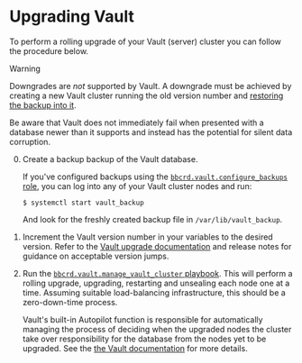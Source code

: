 Upgrading Vault
===============


To perform a rolling upgrade of your Vault (server) cluster you can follow the
procedure below.

> [!WARNING]
>
> Downgrades are *not* supported by Vault. A downgrade must be achieved by
> creating a new Vault cluster running the old version number and [restoring
> the backup into it](./disaster_recovery.md).
>
> Be aware that Vault does not immediately fail when presented with a database
> newer than it supports and instead has the potential for silent data
> corruption.

0. Create a backup backup of the Vault database.

   If you've configured backups using the [`bbcrd.vault.configure_backups`
   role](../roles/configure_backups), you can log into any of your Vault
   cluster nodes and run:

       $ systemctl start vault_backup
   
   And look for the freshly created backup file in `/var/lib/vault_backup`.

1. Increment the Vault version number in your variables to the desired version.
   Refer to the [Vault upgrade
   documentation](https://developer.hashicorp.com/vault/docs/upgrading) and
   release notes for guidance on acceptable version jumps.
   
2. Run the [`bbcrd.vault.manage_vault_cluster`
   playbook](./manage_vault_cluster_playbook.md). This will perform a rolling
   upgrade, upgrading, restarting and unsealing each node one at a time.
   Assuming suitable load-balancing infrastructure, this should be a
   zero-down-time process.
   
   Vault's built-in Autopilot function is responsible for automatically
   managing the process of deciding when the upgraded nodes the cluster take
   over responsibility for the database from the nodes yet to be upgraded. See
   the [the Vault
   documentation](https://developer.hashicorp.com/vault/docs/concepts/integrated-storage/autopilot#automated-upgrades)
   for more details.

